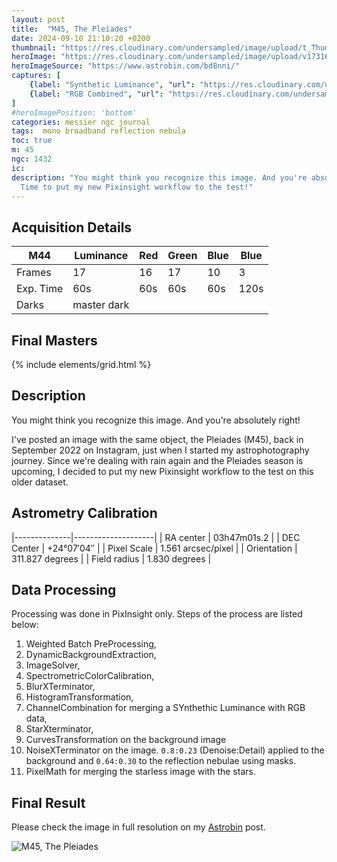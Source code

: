 ```yaml
---
layout: post
title:  "M45, The Pleiades"
date: 2024-09-10 21:10:20 +0200
thumbnail: "https://res.cloudinary.com/undersampled/image/upload/t_Thumbnail/v1731615726/thumnail_pigojq.jpg"
heroImage: "https://res.cloudinary.com/undersampled/image/upload/v1731615519/M45_rev2_80_v9kl4d.jpg"
heroImageSource: "https://www.astrobin.com/bd8nni/"
captures: [
    {label: "Synthetic Luminance", "url": "https://res.cloudinary.com/undersampled/image/upload/v1731616766/L_dqgjai.jpg"},
    {label: "RGB Combined", "url": "https://res.cloudinary.com/undersampled/image/upload/v1731616767/RGB_jpa4xl.jpg"}
]
#heroImagePosition: 'bottom'
categories: messier ngc journal
tags:  mono broadband reflection nebula
toc: true
m: 45
ngc: 1432
ic:
description: "You might think you recognize this image. And you're absolutely right!
  Time to put my new Pixinsight workflow to the test!"
---
```


## Acquisition Details

| M44       | Luminance | Red | Green | Blue | Blue |
|-----------|-----------|-----|-------|------|------|
| Frames    | 17        | 16  | 17    | 10   | 3    |
| Exp. Time | 60s       | 60s | 60s   | 60s  | 120s |
| Darks     | master dark | 

## Final Masters

{% include elements/grid.html %}

[//]: # (## Annotated Masters)

[//]: # (![]&#40;/assets/img/M101/SN2023ixf.jpg&#41;)

[//]: # (*SN 2023ixf, annotated*)


## Description
You might think you recognize this image. And you're absolutely right!

I've posted an image with the same object, the Pleiades (M45), back in September 2022 on Instagram, just when I started my astrophotography journey.
Since we're dealing with rain again and the Pleiades season is upcoming, I decided to put my new Pixinsight workflow to the test on this older dataset.

## Astrometry Calibration

|--------------|--------------------|
| RA center    | 03h47m01s.2        |
| DEC Center   | +24°07′04″         |
| Pixel Scale  | 1.561 arcsec/pixel |
| Orientation  | 311.827 degrees    |
| Field radius | 1.830 degrees      |

## Data Processing

Processing was done in PixInsight only. Steps of the process are listed below:

1. Weighted Batch PreProcessing,
2. DynamicBackgroundExtraction,
3. ImageSolver,
4. SpectrometricColorCalibration,
5. BlurXTerminator,
6. HistogramTransformation,
7. ChannelCombination for merging a SYnthethic Luminance with RGB data,
8. StarXterminator,
9. CurvesTransformation on the background image
10. NoiseXTerminator on the image. `0.8:0.23` (Denoise:Detail) applied to the background and `0.64:0.30` to the reflection nebulae using masks.
11. PixelMath for merging the starless image with the stars.

## Final Result

Please check the image in full resolution on my [Astrobin](https://www.astrobin.com/bd8nni/) post.

![](https://res.cloudinary.com/undersampled/image/upload/v1731615519/M45_rev2_80_v9kl4d.jpg "M45, The Pleiades")


